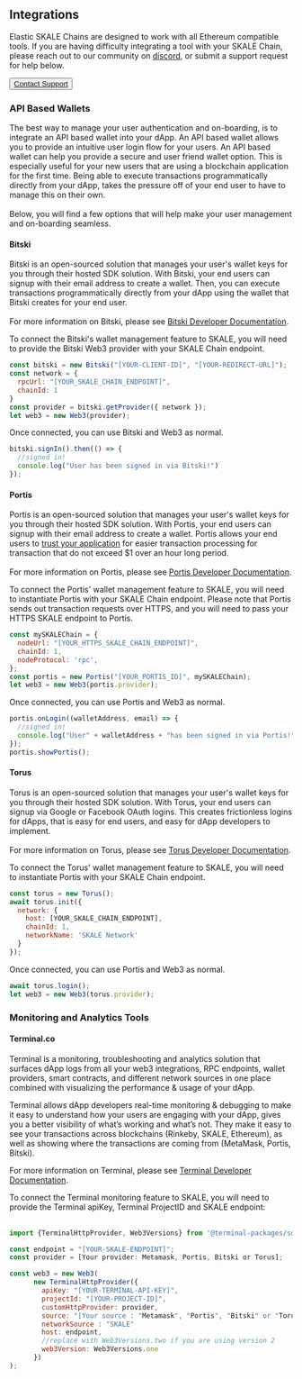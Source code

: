 ## Integrations

Elastic SKALE Chains are designed to work with all Ethereum compatible tools. If you are having difficulty integrating a tool with your SKALE Chain, please reach out to our community on  [discord](http://skale.chat/), or submit a support request for help below.  

<button>[Contact Support](https://skalelabs.typeform.com/to/pSu895)</button>

### API Based Wallets

The best way to manage your user authentication and on-boarding, is to integrate an API based wallet into your dApp. An API based wallet allows you to provide an intuitive user login flow for your users. An API based wallet can help you provide a secure and user friend wallet option. This is especially useful for your new users that are using a blockchain application for the first time. Being able to execute transactions programmatically directly from your dApp, takes the pressure off of your end user to have to manage this on their own.  
‍  
Below, you will find a few options that will help make your user management and on-boarding seamless.  

#### **Bitski**

Bitski is an open-sourced solution that manages your user's wallet keys for you through their hosted SDK solution. With Bitski, your end users can signup with their email address to create a wallet. Then, you can execute transactions programmatically directly from your dApp using the wallet that Bitski creates for your end user.  
‍  
For more information on Bitski, please see  [Bitski Developer Documentation](https://docs.bitski.com/).  

To connect the Bitski's wallet management feature to SKALE, you will need to provide the Bitski Web3 provider with your SKALE Chain endpoint.  

```javascript
const bitski = new Bitski("[YOUR-CLIENT-ID]", "[YOUR-REDIRECT-URL]");
const network = {
  rpcUrl: "[YOUR_SKALE_CHAIN_ENDPOINT]",
  chainId: 1
}
const provider = bitski.getProvider({ network });
let web3 = new Web3(provider);

```

Once connected, you can use Bitski and Web3 as normal.  

```javascript
bitski.signIn().then(() => {
  //signed in!
  console.log("User has been signed in via Bitski!")
});

```

#### **Portis**

Portis is an open-sourced solution that manages your user's wallet keys for you through their hosted SDK solution. With Portis, your end users can signup with their email address to create a wallet. Portis allows your end users to  [trust your application](https://docs.portis.io/#/trust-this-app)  for easier transaction processing for transaction that do not exceed $1 over an hour long period.  
‍  
For more information on Portis, please see  [Portis Developer Documentation](https://docs.portis.io/).  

To connect the Portis' wallet management feature to SKALE, you will need to instantiate Portis with your SKALE Chain endpoint. Please note that Portis sends out transaction requests over HTTPS, and you will need to pass your HTTPS SKALE endpoint to Portis.  

```javascript
const mySKALEChain = {
  nodeUrl: "[YOUR_HTTPS_SKALE_CHAIN_ENDPOINT]",
  chainId: 1,
  nodeProtocol: 'rpc',
};
const portis = new Portis("[YOUR_PORTIS_ID]", mySKALEChain);
let web3 = new Web3(portis.provider);

```

Once connected, you can use Portis and Web3 as normal.  

```javascript
portis.onLogin((walletAddress, email) => {
  //signed in!
  console.log("User" + walletAddress + "has been signed in via Portis!")
});
portis.showPortis();

```

#### **Torus**

Torus is an open-sourced solution that manages your user's wallet keys for you through their hosted SDK solution. With Torus, your end users can signup via Google or Facebook OAuth logins. This creates frictionless logins for dApps, that is easy for end users, and easy for dApp developers to implement.  
‍  
For more information on Torus, please see  [Torus Developer Documentation](https://docs.tor.us/).  

To connect the Torus' wallet management feature to SKALE, you will need to instantiate Portis with your SKALE Chain endpoint.  

```javascript
const torus = new Torus();
await torus.init({
  network: {
    host: [YOUR_SKALE_CHAIN_ENDPOINT],
    chainId: 1,
    networkName: 'SKALE Network'
  }
});

```

Once connected, you can use Portis and Web3 as normal.  

```javascript
await torus.login();
let web3 = new Web3(torus.provider);

```

### Monitoring and Analytics Tools

#### **Terminal.co**

Terminal is a monitoring, troubleshooting and analytics solution that surfaces dApp logs from all your web3 integrations, RPC endpoints, wallet providers, smart contracts, and different network sources in one place combined with visualizing the performance & usage of your dApp.  
  
Terminal allows dApp developers real-time monitoring & debugging to make it easy to understand how your users are engaging with your dApp, gives you a better visibility of what’s working and what’s not. They make it easy to see your transactions across blockchains (Rinkeby, SKALE, Ethereum), as well as showing where the transactions are coming from (MetaMask, Portis, Bitski).  
  
For more information on Terminal, please see  [Terminal Developer Documentation](https://docs.terminal.co/).  

To connect the Terminal monitoring feature to SKALE, you will need to provide the Terminal apiKey, Terminal ProjectID and SKALE endpoint:  
‍  

```javascript
import {TerminalHttpProvider, Web3Versions} from '@terminal-packages/sdk';

const endpoint = "[YOUR-SKALE-ENDPOINT]";
const provider = [Your provider: Metamask, Portis, Bitski or Torus];

const web3 = new Web3(
      new TerminalHttpProvider({
        apiKey: "[YOUR-TERMINAL-API-KEY]",
        projectId: "[YOUR-PROJECT-ID]",
        customHttpProvider: provider,
        source: "[Your source : "Metamask", "Portis", "Bitski" or "Torus"]",
        networkSource : "SKALE"
        host: endpoint,
        //replace with Web3Versions.two if you are using version 2
        web3Version: Web3Versions.one
      })
);
```
